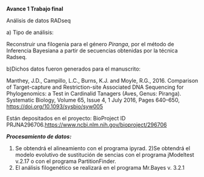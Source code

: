 **Avance 1 Trabajo final**

Análisis de datos RADseq

a) Tipo de análisis:

Reconstruir una filogenia para el género *Piranga*, por el método de Inferencia Bayesiana a partir de secuencias obtenidas por la técnica Radseq.

b)Dichos datos fueron generados para el manuscrito:

Manthey, J.D., Campillo, L.C., Burns, K.J. and Moyle, R.G., 2016. Comparison of Target-capture and Restriction-site Associated DNA Sequencing for Phylogenomics: a Test in Cardinalid Tanagers (Aves, Genus: Piranga).  Systematic Biology, Volume 65, Issue 4, 1 July 2016, Pages 640–650, https://doi.org/10.1093/sysbio/syw005


 Están depositados en el proyecto: BioProject ID PRJNA296706.https://www.ncbi.nlm.nih.gov/bioproject/296706
 
 ***Procesamiento de datos:***
 1) Se obtendrá el alineamiento con el programa ipyrad.
 2)Se obtendrá el modelo evolutivo de sustitución de sencias con el programa jModeltest v.2.17 o con el programa PartitionFinder.
 3) El análisis filogenético se realizará en el programa Mr.Bayes v. 3.2.1

